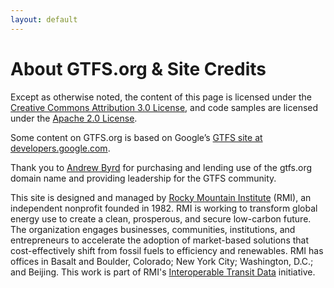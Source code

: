```yaml
---
layout: default
---
```


# About GTFS.org & Site Credits

Except as otherwise noted, the content of this page is licensed under the <a href="http://creativecommons.org/licenses/by/3.0/">Creative Commons Attribution 3.0 License</a>, and code samples are licensed under the <a href="http://www.apache.org/licenses/LICENSE-2.0">Apache 2.0 License</a>.

Some content on GTFS.org is based on Google’s <a href="https://developers.google.com/transit/gtfs/">GTFS site at developers.google.com</a>.

Thank you to <a href="https://www.linkedin.com/in/byrdandrew">Andrew Byrd</a> for purchasing and lending use of the gtfs.org domain name and providing leadership for the GTFS community.

This site is designed and managed by <a href="http://rmi.org">Rocky Mountain Institute</a> (RMI), an independent nonprofit founded in 1982. RMI is working to transform global energy use to create a clean, prosperous, and secure low-carbon future. The organization engages businesses, communities, institutions, and entrepreneurs to accelerate the adoption of market-based solutions that cost-effectively shift from fossil fuels to efficiency and renewables. RMI has offices in Basalt and Boulder, Colorado; New York City; Washington, D.C.; and Beijing. This work is part of RMI's <a href="http://www.rmi.org/ITD">Interoperable Transit Data</a> initiative.
